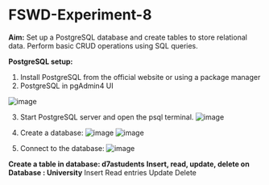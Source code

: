 # FSWD-Experiment-8

**Aim:**
Set up a PostgreSQL database and create tables to store relational data. Perform basic CRUD operations using SQL queries.

**PostgreSQL setup:**
1.	Install PostgreSQL from the official website or using a package manager 
2.	PostgreSQL in pgAdmin4 UI

![image](https://github.com/user-attachments/assets/87d80095-6350-4461-a6f5-0a7d7ce8c761)

3.	Start PostgreSQL server and open the psql terminal.
![image](https://github.com/user-attachments/assets/d55bfcea-3b57-4b8f-8e0d-2a228603f3d7)
	
4.	Create a database:
![image](https://github.com/user-attachments/assets/9537727e-f06f-43ce-831d-056fb5ffcbff)
![image](https://github.com/user-attachments/assets/f0b20a86-8c4e-4839-92c5-47ea72835d7d)
  
5.	Connect to the database:
![image](https://github.com/user-attachments/assets/c452eda2-d7d6-469f-a4fb-907a4b3df09d)

**Create a table in database: d7astudents**
**Insert, read, update, delete on Database : University**
Insert
Read entries
Update
Delete

